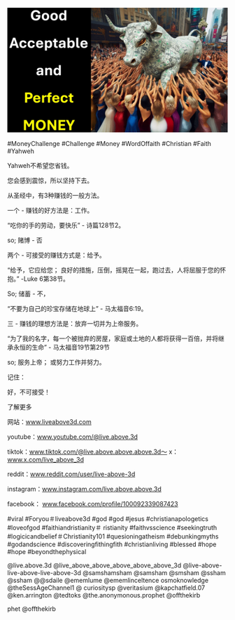 ![Video cover image](../cover.jpg "cover photo")

#MoneyChallenge #Challenge #Money #WordOffaith #Christian #Faith #Yahweh

Yahweh不希望您省钱。

您会感到震惊，所以坚持下去。

从圣经中，有3种赚钱的一般方法。

一个 - 赚钱的好方法是：工作。

“吃你的手的劳动，要快乐”  - 诗篇128节2。

so; 赌博 - 否

两个 - 可接受的赚钱方式是：给予。

“给予，它应给您； 良好的措施，压倒，摇晃在一起，跑过去，人将屈服于您的怀抱。” -Luke 6第38节。

So; 储蓄 - 不，

“不要为自己的珍宝存储在地球上”  - 马太福音6:19。

三 - 赚钱的理想方法是：放弃一切并为上帝服务。

“为了我的名字，每一个被抛弃的房屋，家庭或土地的人都将获得一百倍，并将继承永恒的生命”  - 马太福音19节第29节

so; 服务上帝； 或努力工作并努力。

记住：

好，不可接受！


了解更多

网站：www.liveabove3d.com

youtube：www.youtube.com/@live.above.3d

tiktok：www.tiktok.com/@live.above.above.above.3d〜  x：www.x.com/live_above_3d

reddit：www.reddit.com/user/live-above-3d

instagram：www.instagram.com/live.above.above.3d

 facebook： www.facebook.com/profile/100092339087423

#viral #Foryou＃liveabove3d #god #god #jesus #christianapologetics #loveofgod #faithiandristianity＃ ristianity #faithvsscience #seekingtruth #logicicandbelief＃Christianity101 #quesioningatheism #debunkingmyths #godandscience #discoveringfithingfith #christianliving #blessed #hope #hope #beyondthephysical

 @live.above.3d @live_above_above_above_above_above_3d @live-above-live-above-live-above-3d @samshamsham @samsham @smsham @ssham @ssham @@sdaile @ememlume @ememlinceltence osmoknowledge @theSessAgeChannel1 @ curiositysp @veritasium @kapchatfield.07 @ken.arrington @tedtoks @the.anonymonous.prophet @offthekirb

phet @offthekirb